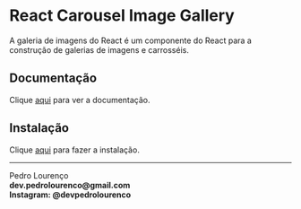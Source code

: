 # React Carousel Image Gallery

A galeria de imagens do React é um componente do React para a construção de galerias de imagens e carrosséis.

## Documentação

Clique [aqui](https://github.com/xiaolin/react-image-gallery) para ver a documentação.

## Instalação

Clique [aqui](https://www.npmjs.com/package/react-image-gallery) para fazer a instalação.


<hr>
<stong>Pedro Lourenço</strong><br>
<Strong>dev.pedrolourenco@gmail.com</strong><br>
<Strong>Instagram: @devpedrolourenco</strong>